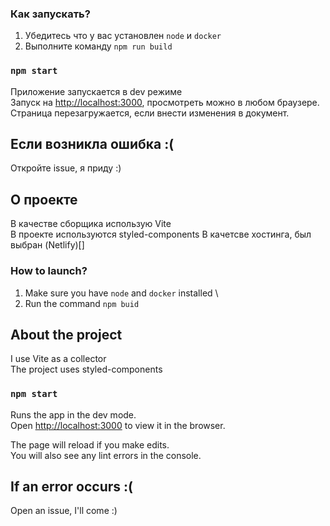 ### Как запускать?

1. Убедитесь что у вас установлен `node` и `docker` 
2. Выполните команду `npm run build`

### `npm start`
Приложение запускается в dev режиме \
Запуск на [http://localhost:3000](http://localhost:3000), просмотреть можно в любом браузере. \
Страница перезагружается, если внести изменения в документ.

## Если возникла ошибка :(

Откройте issue, я приду :)

## О проекте
В качестве сборщика использую Vite \
В проекте используются styled-components 
В качетсве хостинга, был выбран (Netlify)[] 

### How to launch?
1. Make sure you have `node` and `docker` installed \
2. Run the command `npm buid`

## About the project
I use Vite as a collector \
The project uses styled-components 
### `npm start`
Runs the app in the dev mode.\
Open [http://localhost:3000](http://localhost:3000) to view it in the browser.

The page will reload if you make edits.\
You will also see any lint errors in the console.

## If an error occurs :(

Open an issue, I'll come :)

